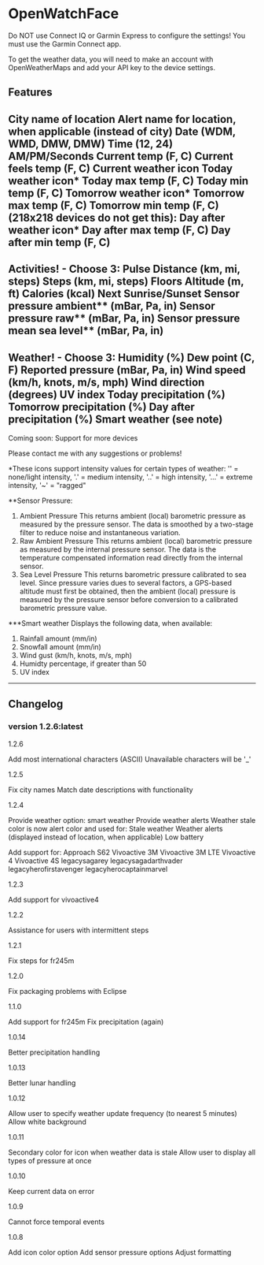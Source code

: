 # OpenWatchFace

Do NOT use Connect IQ or Garmin Express to configure the settings! You must use the Garmin Connect app.

To get the weather data, you will need to make an account with OpenWeatherMaps and add your API key to the device settings.

## Features

City name of location
Alert name for location, when applicable (instead of city)
Date (WDM, WMD, DMW, DMW)
Time (12, 24)
AM/PM/Seconds
Current temp (F, C)
Current feels temp (F, C)
Current weather icon
Today weather icon*
Today max temp (F, C)
Today min temp (F, C)
Tomorrow weather icon*
Tomorrow max temp (F, C)
Tomorrow min temp (F, C)
(218x218 devices do not get this):
Day after weather icon*
Day after max temp (F, C)
Day after min temp (F, C)
--------------------------------------------------
Activities! - Choose 3:
Pulse
Distance (km, mi, steps)
Steps (km, mi, steps)
Floors
Altitude (m, ft)
Calories (kcal)
Next Sunrise/Sunset
Sensor pressure ambient** (mBar, Pa, in)
Sensor pressure raw** (mBar, Pa, in)
Sensor pressure mean sea level** (mBar, Pa, in)
--------------------------------------------------
Weather! - Choose 3:
Humidity (%)
Dew point (C, F)
Reported pressure (mBar, Pa, in)
Wind speed (km/h, knots, m/s, mph)
Wind direction (degrees)
UV index
Today precipitation (%)
Tomorrow precipitation (%)
Day after precipitation (%)
Smart weather (see note)
--------------------------------------------------

Coming soon:
Support for more devices

Please contact me with any suggestions or problems!


*These icons support intensity values for certain types of weather:
'' = none/light intensity, '.' = medium intensity, '..' = high intensity, '...' = extreme intensity, '~' = "ragged"

**Sensor Pressure:
1. Ambient Pressure
This returns ambient (local) barometric pressure as measured by the pressure sensor. The data is smoothed by a two-stage filter to reduce noise and instantaneous variation.
2. Raw Ambient Pressure
This returns ambient (local) barometric pressure as measured by the internal pressure sensor. The data is the temperature compensated information read directly from the internal sensor.
3. Sea Level Pressure
This returns barometric pressure calibrated to sea level. Since pressure varies dues to several factors, a GPS-based altitude must first be obtained, then the ambient (local) pressure is measured by the pressure sensor before conversion to a calibrated barometric pressure value.

***Smart weather
Displays the following data, when available:
1. Rainfall amount (mm/in)
2. Snowfall amount (mm/in)
3. Wind gust (km/h, knots, m/s, mph)
4. Humidty percentage, if greater than 50
5. UV index

--------------------------------------------------
## Changelog
### version 1.2.6:latest

1.2.6

Add most international characters (ASCII)
Unavailable characters will be '_'


1.2.5

Fix city names
Match date descriptions with functionality

1.2.4

Provide weather option: smart weather
Provide weather alerts
Weather stale color is now alert color and used for:
        Stale weather
        Weather alerts (displayed instead of location, when applicable)
        Low battery

Add support for:
Approach S62
Vivoactive 3M
Vivoactive 3M LTE
Vivoactive 4
Vivoactive 4S
legacysagarey
legacysagadarthvader
legacyherofirstavenger
legacyherocaptainmarvel

1.2.3

Add support for vivoactive4

1.2.2

Assistance for users with intermittent steps

1.2.1

Fix steps for fr245m

1.2.0

Fix packaging problems with Eclipse

1.1.0

Add support for fr245m
Fix precipitation (again)

1.0.14

Better precipitation handling

1.0.13

Better lunar handling

1.0.12

Allow user to specify weather update frequency (to nearest 5 minutes)
Allow white background

1.0.11

Secondary color for icon when weather data is stale
Allow user to display all types of pressure at once

1.0.10

Keep current data on error

1.0.9

Cannot force temporal events

1.0.8

Add icon color option
Add sensor pressure options
Adjust formatting

